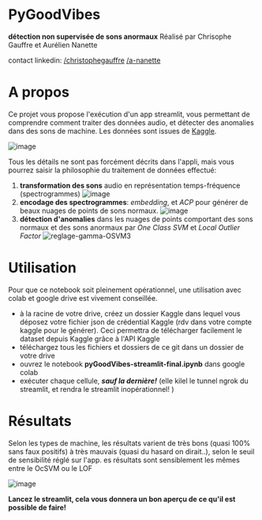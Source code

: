 # PyGoodVibes
**détection non supervisée de sons anormaux**
Réalisé par Chrisophe Gauffre et Aurélien Nanette

contact linkedin: [/christophegauffre](https://www.linkedin.com/in/christophegauffre)  [/a-nanette](https://www.linkedin.com/in/a-nanette)


# A propos
Ce projet vous propose l'exécution d'un app streamlit, vous permettant de comprendre comment traiter des données audio, et détecter des anomalies dans des sons de machine.
Les données sont issues de [Kaggle](https://www.kaggle.com/daisukelab/dc2020task2).

![image](https://user-images.githubusercontent.com/53881073/135213653-a90129a9-79cf-4717-8982-e143bfda212e.png)

Tous les détails ne sont pas forcément décrits dans l'appli, mais vous pourrez saisir la philosophie du traitement de données effectué:
1. **transformation des sons** audio en représentation temps-fréquence (spectrogrammes)
![image](https://user-images.githubusercontent.com/53881073/135142159-bee72160-e159-488a-aea6-484ce0f8ca0b.png)
1. **encodage des spectrogrammes**: _embedding_, et _ACP_ pour générer de beaux nuages de points de sons normaux.
![image](https://user-images.githubusercontent.com/53881073/135142090-7497b3ad-4b5a-423d-8cba-a5564c11a375.png)
1. **détection d'anomalies** dans les nuages de points comportant des sons normaux et des sons anormaux par _One Class SVM_ et _Local Outlier Factor_
![reglage-gamma-OSVM3](https://user-images.githubusercontent.com/53881073/135214068-33794be5-c10a-49c1-886b-df8a369df08f.png)

# Utilisation
Pour que ce notebook soit pleinement opérationnel, une utilisation avec colab et google drive est vivement conseillée.
- à la racine de votre drive, créez un dossier Kaggle dans lequel vous déposez votre fichier json de crédential Kaggle (rdv dans votre compte kaggle pour le générer). Ceci permettra de télécharger facilement le dataset depuis Kaggle grâce à l'API Kaggle
- téléchargez tous les fichiers et dossiers de ce git dans un dossier de votre drive
- ouvrez le notebook **pyGoodVibes-streamlit-final.ipynb** dans google colab
- exécuter chaque cellule, **_sauf  la dernière!_** (elle kilel le tunnel ngrok du streamlit, et rendra le streamlit inopérationnel! ) 

# Résultats
Selon les types de machine, les résultats varient de très bons (quasi 100% sans faux positifs) à très mauvais (quasi du hasard on dirait..), selon le seuil de sensibilité réglé sur l'app. es résultats sont sensiblement les mêmes entre le OcSVM ou le LOF

![image](https://user-images.githubusercontent.com/53881073/135142241-8f6305d4-080c-41ee-9784-19846fde7378.png)

**Lancez le streamlit, cela vous donnera un bon aperçu de ce qu'il est possible de faire!**
